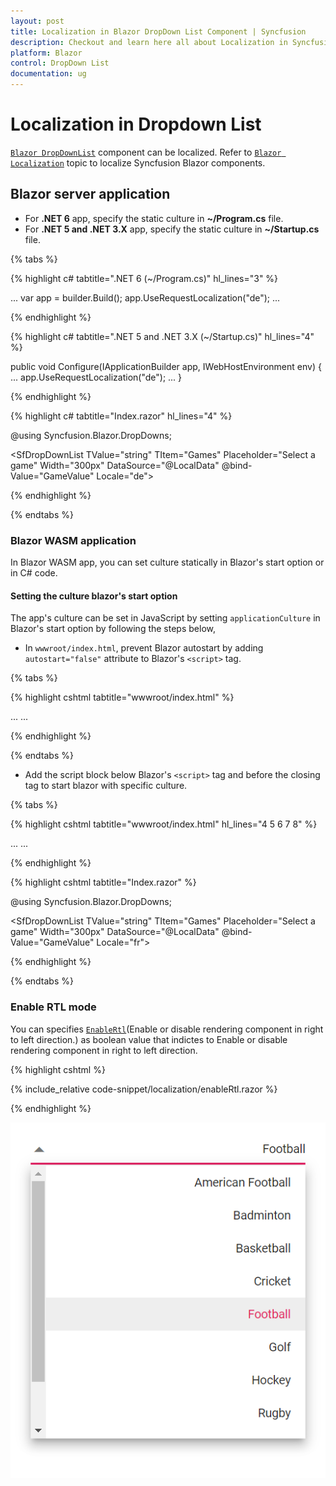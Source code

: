 ```yaml
---
layout: post
title: Localization in Blazor DropDown List Component | Syncfusion
description: Checkout and learn here all about Localization in Syncfusion Blazor DropDown List component and more.
platform: Blazor
control: DropDown List
documentation: ug
---
```


# Localization in Dropdown List

[`Blazor DropDownList`](https://www.syncfusion.com/blazor-components/blazor-dropdown-list) component can be localized. Refer to [`Blazor Localization`](https://blazor.syncfusion.com/documentation/common/localization) topic to localize Syncfusion Blazor components.

## Blazor server application

* For **.NET 6** app, specify the static culture in **~/Program.cs** file.
* For **.NET 5 and .NET 3.X** app, specify the static culture in **~/Startup.cs** file.

{% tabs %}

{% highlight c# tabtitle=".NET 6 (~/Program.cs)" hl_lines="3" %}

...
var app = builder.Build();
app.UseRequestLocalization("de");
...

{% endhighlight %}

{% highlight c# tabtitle=".NET 5 and .NET 3.X (~/Startup.cs)" hl_lines="4" %}

public void Configure(IApplicationBuilder app, IWebHostEnvironment env)
{
    ...
    app.UseRequestLocalization("de");
    ...
}

{% endhighlight %}

{% highlight c# tabtitle="Index.razor" hl_lines="4" %}

@using Syncfusion.Blazor.DropDowns;

<SfDropDownList TValue="string" TItem="Games" Placeholder="Select a game" Width="300px" DataSource="@LocalData" @bind-Value="GameValue" Locale="de">
  <DropDownListFieldSettings Value="ID" Text="Text"></DropDownListFieldSettings>
</SfDropDownList>

{% endhighlight %}

{% endtabs %}

### Blazor WASM application

In Blazor WASM app, you can set culture statically in Blazor's start option or in C# code.

#### Setting the culture blazor's start option

The app's culture can be set in JavaScript by setting `applicationCulture` in Blazor's start option by following the steps below,

* In `wwwroot/index.html`, prevent Blazor autostart by adding `autostart="false"` attribute to Blazor's `<script>` tag.

{% tabs %}

{% highlight cshtml tabtitle="wwwroot/index.html" %}

<body>
    ...
    <script src="_framework/blazor.webassembly.js" autostart="false"></script>
    ...
</body>

{% endhighlight %}

{% endtabs %}

* Add the script block below Blazor's `<script>` tag and before the closing </body> tag to start blazor with specific culture. 

{% tabs %}

{% highlight cshtml tabtitle="wwwroot/index.html" hl_lines="4 5 6 7 8" %}

<body>
    ...
    <script src="_framework/blazor.webassembly.js" autostart="false"></script>
    <script>
        Blazor.start({
            applicationCulture: 'de'
        });
    </script>
    ...
</body>

{% endhighlight %}

{% highlight cshtml tabtitle="Index.razor"  %}

@using Syncfusion.Blazor.DropDowns;

<SfDropDownList TValue="string" TItem="Games" Placeholder="Select a game" Width="300px" DataSource="@LocalData" @bind-Value="GameValue" Locale="fr">
  <DropDownListFieldSettings Value="ID" Text="Text"></DropDownListFieldSettings>
</SfDropDownList>

{% endhighlight %}

{% endtabs %}

### Enable RTL mode

You can specifies [`EnableRtl`](https://help.syncfusion.com/cr/blazor/Syncfusion.Blazor.DropDowns.DropDownListModel-2.html#Syncfusion_Blazor_DropDowns_DropDownListModel_2_EnableRtl)(Enable or disable rendering component in right to left direction.) as boolean value that indictes to Enable or disable rendering component in right to left direction.

{% highlight cshtml %}

{% include_relative code-snippet/localization/enableRtl.razor %}

{% endhighlight %}

![Blazor DropDownList with clear button](./images/localization/blazor_dropdown_enableRtl.png)

